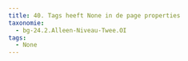 ```yaml
---
title: 40. Tags heeft None in de page properties
taxonomie:
  - bg-24.2.Alleen-Niveau-Twee.OI
tags:
  - None
---
```

